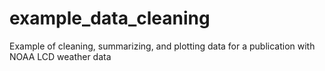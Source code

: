 # example_data_cleaning
Example of cleaning, summarizing, and plotting data for a publication with NOAA LCD weather data
